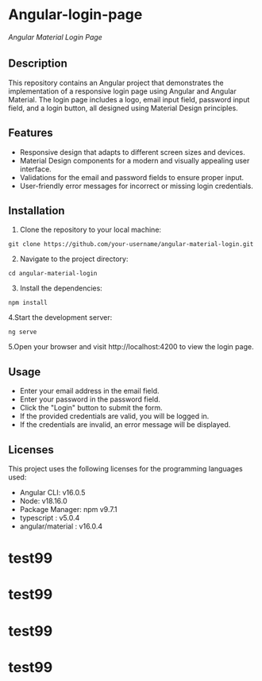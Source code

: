 # Angular-login-page
<h6>Angular Material Login Page</h6>

## Description
This repository contains an Angular project that demonstrates the implementation of a responsive login page using Angular and Angular Material. The login page includes a logo, email input field, password input field, and a login button, all designed using Material Design principles.

## Features
* Responsive design that adapts to different screen sizes and devices.
* Material Design components for a modern and visually appealing user interface.
* Validations for the email and password fields to ensure proper input.
* User-friendly error messages for incorrect or missing login credentials.

## Installation
1. Clone the repository to your local machine:
```mark
git clone https://github.com/your-username/angular-material-login.git
```
2. Navigate to the project directory:
```mark
cd angular-material-login
```
3. Install the dependencies:
```mark
npm install
```
4.Start the development server:
```mark
ng serve
```
5.Open your browser and visit http://localhost:4200 to view the login page.

## Usage
* Enter your email address in the email field.
* Enter your password in the password field.
* Click the "Login" button to submit the form.
* If the provided credentials are valid, you will be logged in.
* If the credentials are invalid, an error message will be displayed.

## Licenses
This project uses the following licenses for the programming languages used:

- Angular CLI: v16.0.5
- Node: v18.16.0
- Package Manager: npm v9.7.1
- typescript : v5.0.4
- angular/material : v16.0.4


# test99
# test99
# test99
# test99
